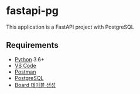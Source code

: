 # fastapi-pg

This application is a FastAPI project with PostgreSQL

## Requirements
- [Python](https://www.python.org/downloads/) 3.6+
- [VS Code](https://code.visualstudio.com/download)
- [Postman](https://www.postman.com/downloads/)
- [PostgreSQL](https://www.postgresql.org/download/)
- [Board 테이블 생성](https://github.com/junglestory/junglestory-boilerplate/blob/main/sql/board.sql)
